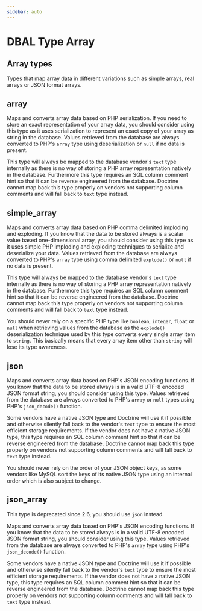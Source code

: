 ```yaml
---
sidebar: auto
---
```

# DBAL Type Array

## Array types

Types that map array data in different variations such as simple arrays, real arrays or JSON format arrays.

## array

Maps and converts array data based on PHP serialization. If you need to store an exact representation of your array data, you should consider using this type as it uses serialization to represent an exact copy of your array as string in the database. Values retrieved from the database are always converted to PHP's `array` type using deserialization or `null` if no data is present.


This type will always be mapped to the database vendor's `text` type internally as there is no way of storing a PHP array representation natively in the database. Furthermore this type requires an SQL column comment hint so that it can be reverse engineered from the database. Doctrine cannot map back this type properly on vendors not supporting column comments and will fall back to `text` type instead.


## simple_array

Maps and converts array data based on PHP comma delimited imploding and exploding. If you know that the data to be stored always is a scalar value based one-dimensional array, you should consider using this type as it uses simple PHP imploding and exploding techniques to serialize and deserialize your data. Values retrieved from the database are always converted to PHP's `array` type using comma delimited `explode()` or `null` if no data is present.

This type will always be mapped to the database vendor's `text` type internally as there is no way of storing a PHP array representation natively in the database. Furthermore this type requires an SQL column comment hint so that it can be reverse engineered from the database. Doctrine cannot map back this type properly on vendors not supporting column comments and will fall back to `text` type instead.

You should never rely on a specific PHP type like `boolean`, `integer`, `float` or `null` when retrieving values from the database as the `explode()` deserialization technique used by this type converts every single array item to `string`. This basically means that every array item other than `string` will lose its type awareness.


## json

Maps and converts array data based on PHP's JSON encoding functions. If you know that the data to be stored always is in a valid UTF-8 encoded JSON format string, you should consider using this type. Values retrieved from the database are always converted to PHP's `array` or `null` types using PHP's `json_decode()` function.

Some vendors have a native JSON type and Doctrine will use it if possible and otherwise silently fall back to the vendor's `text` type to ensure the most efficient storage requirements. If the vendor does not have a native JSON type, this type requires an SQL column comment hint so that it can be reverse engineered from the database. Doctrine cannot map back this type properly on vendors not supporting column comments and will fall back to `text` type instead.

You should never rely on the order of your JSON object keys, as some vendors like MySQL sort the keys of its native JSON type using an internal order which is also subject to change.


## json_array

This type is deprecated since 2.6, you should use `json` instead.


Maps and converts array data based on PHP's JSON encoding functions. If you know that the data to be stored always is in a valid UTF-8 encoded JSON format string, you should consider using this type. Values retrieved from the database are always converted to PHP's `array` type using PHP's `json_decode()` function.


Some vendors have a native JSON type and Doctrine will use it if possible and otherwise silently fall back to the vendor's `text` type to ensure the most efficient storage requirements. If the vendor does not have a native JSON type, this type requires an SQL column comment hint so that it can be reverse engineered from the database. Doctrine cannot map back this type properly on vendors not supporting column comments and will fall back to `text` type instead.
